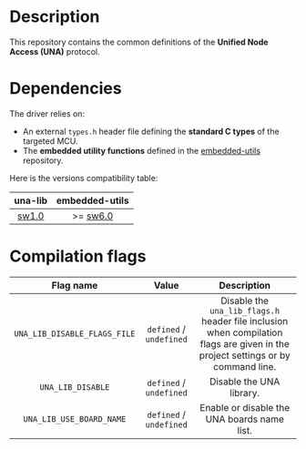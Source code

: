 # Description

This repository contains the common definitions of the **Unified Node Access (UNA)** protocol.

# Dependencies

The driver relies on:

* An external `types.h` header file defining the **standard C types** of the targeted MCU.
* The **embedded utility functions** defined in the [embedded-utils](https://github.com/Ludovic-Lesur/embedded-utils) repository.

Here is the versions compatibility table:

| **una-lib** | **embedded-utils** |
|:---:|:---:|
| [sw1.0](https://github.com/Ludovic-Lesur/una-lib/releases/tag/sw1.0) | >= [sw6.0](https://github.com/Ludovic-Lesur/embedded-utils/releases/tag/sw6.0) |

# Compilation flags

| **Flag name** | **Value** | **Description** |
|:---:|:---:|:---:|
| `UNA_LIB_DISABLE_FLAGS_FILE` | `defined` / `undefined` | Disable the `una_lib_flags.h` header file inclusion when compilation flags are given in the project settings or by command line. |
| `UNA_LIB_DISABLE` | `defined` / `undefined` | Disable the UNA library. |
| `UNA_LIB_USE_BOARD_NAME` | `defined` / `undefined` | Enable or disable the UNA boards name list. |
